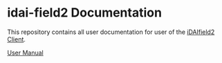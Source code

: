 # idai-field2 Documentation

This repository contains all user documentation for user of the [iDAIfield2 Client](https://github.com/dainst/idai-field-client).

[User Manual](manual#benutzerhandbuch)
